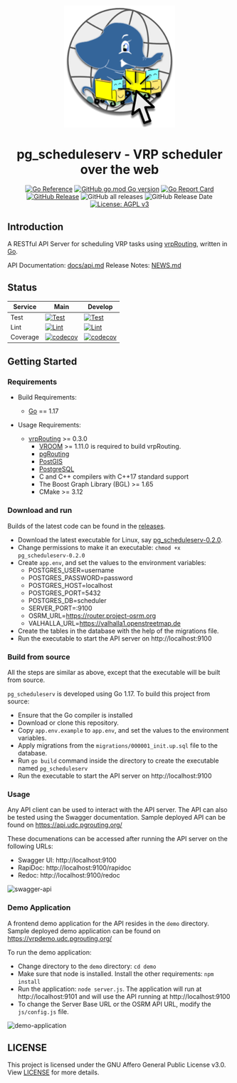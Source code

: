 <div align="center">
  <img alt="pg_scheduleserv logo" src="./docs/images/logo.png" width="250px" />

# pg_scheduleserv - VRP scheduler over the web

[![Go Reference](https://pkg.go.dev/badge/github.com/Georepublic/pg_scheduleserv.svg)](https://pkg.go.dev/github.com/Georepublic/pg_scheduleserv)
[![GitHub go.mod Go version](https://img.shields.io/github/go-mod/go-version/Georepublic/pg_scheduleserv)](https://go.dev/doc/go1.17)
[![Go Report Card](https://goreportcard.com/badge/github.com/Georepublic/pg_scheduleserv)](https://goreportcard.com/report/github.com/Georepublic/pg_scheduleserv)
[![GitHub Release](https://img.shields.io/github/release/Georepublic/pg_scheduleserv.svg)](https://github.com/Georepublic/pg_scheduleserv/releases)
![GitHub all releases](https://img.shields.io/github/downloads/Georepublic/pg_scheduleserv/total)
![GitHub Release Date](https://img.shields.io/github/release-date/Georepublic/pg_scheduleserv)
[![License: AGPL v3](https://img.shields.io/github/license/Georepublic/pg_scheduleserv)](https://www.gnu.org/licenses/agpl-3.0)

</div>

## Introduction

A RESTful API Server for scheduling VRP tasks using [vrpRouting](https://github.com/pgRouting/vrprouting), written in [Go](https://golang.org/).

API Documentation: [docs/api.md](./docs/api.md)
Release Notes: [NEWS.md](./NEWS.md)

## Status

| Service  | Main                                                                                                                                                                                                      | Develop                                                                                                                                                                                                         |
| -------- | --------------------------------------------------------------------------------------------------------------------------------------------------------------------------------------------------------- | --------------------------------------------------------------------------------------------------------------------------------------------------------------------------------------------------------------- |
| Test     | [![Test](https://github.com/Georepublic/pg_scheduleserv/actions/workflows/test.yml/badge.svg?branch=main)](https://github.com/Georepublic/pg_scheduleserv/actions/workflows/test.yml?query=branch%3Amain) | [![Test](https://github.com/Georepublic/pg_scheduleserv/actions/workflows/test.yml/badge.svg?branch=develop)](https://github.com/Georepublic/pg_scheduleserv/actions/workflows/test.yml?query=branch%3Adevelop) |
| Lint     | [![Lint](https://github.com/Georepublic/pg_scheduleserv/actions/workflows/lint.yml/badge.svg?branch=main)](https://github.com/Georepublic/pg_scheduleserv/actions/workflows/lint.yml?query=branch%3Amain) | [![Lint](https://github.com/Georepublic/pg_scheduleserv/actions/workflows/lint.yml/badge.svg?branch=develop)](https://github.com/Georepublic/pg_scheduleserv/actions/workflows/lint.yml?query=branch%3Adevelop) |
| Coverage | [![codecov](https://img.shields.io/codecov/c/github/Georepublic/pg_scheduleserv/main?logo=codecov)](https://app.codecov.io/gh/Georepublic/pg_scheduleserv/branch/main)                                    | [![codecov](https://img.shields.io/codecov/c/github/Georepublic/pg_scheduleserv/develop?logo=codecov)](https://app.codecov.io/gh/Georepublic/pg_scheduleserv/branch/develop)                                    |

## Getting Started

### Requirements

-   Build Requirements:

    -   [Go](https://golang.org/) == 1.17

-   Usage Requirements:
    -   [vrpRouting](https://github.com/pgRouting/vrprouting) >= 0.3.0
        -   [VROOM](https://github.com/VROOM-Project/vroom) >= 1.11.0 is required to build vrpRouting.
        -   [pgRouting](https://github.com/pgRouting/pgrouting)
        -   [PostGIS](https://postgis.net/)
        -   [PostgreSQL](https://www.postgresql.org/)
        -   C and C++ compilers with C++17 standard support
        -   The Boost Graph Library (BGL) >= 1.65
        -   CMake >= 3.12

### Download and run

Builds of the latest code can be found in the [releases](https://github.com/Georepublic/pg_scheduleserv/releases).

-   Download the latest executable for Linux, say [pg_scheduleserv-0.2.0](https://github.com/Georepublic/pg_scheduleserv/releases/download/v0.2.0/pg_scheduleserv-0.2.0).
-   Change permissions to make it an executable: `chmod +x pg_scheduleserv-0.2.0`
-   Create `app.env`, and set the values to the environment variables:
    -   POSTGRES_USER=username
    -   POSTGRES_PASSWORD=password
    -   POSTGRES_HOST=localhost
    -   POSTGRES_PORT=5432
    -   POSTGRES_DB=scheduler
    -   SERVER_PORT=:9100
    -   OSRM_URL=https://router.project-osrm.org
    -   VALHALLA_URL=https://valhalla1.openstreetmap.de
-   Create the tables in the database with the help of the migrations file.
-   Run the executable to start the API server on http://localhost:9100

### Build from source

All the steps are similar as above, except that the executable will be built from source.

`pg_scheduleserv` is developed using Go 1.17. To build this project from source:

-   Ensure that the Go compiler is installed
-   Download or clone this repository.
-   Copy `app.env.example` to `app.env`, and set the values to the environment variables.
-   Apply migrations from the `migrations/000001_init.up.sql` file to the database.
-   Run `go build` command inside the directory to create the executable named `pg_scheduleserv`
-   Run the executable to start the API server on http://localhost:9100

### Usage

Any API client can be used to interact with the API server. The API can also be tested using the Swagger documentation. Sample deployed API can be found on https://api.udc.pgrouting.org/

These documenations can be accessed after running the API server on the following URLs:

-   Swagger UI: http://localhost:9100
-   RapiDoc: http://localhost:9100/rapidoc
-   Redoc: http://localhost:9100/redoc

![swagger-api](https://user-images.githubusercontent.com/39548570/152192999-1f173519-61a8-4b9b-91f4-ae680f783fe1.png)

### Demo Application

A frontend demo application for the API resides in the `demo` directory. Sample deployed demo application can be found on https://vrpdemo.udc.pgrouting.org/

To run the demo application:

-   Change directory to the `demo` directory: `cd demo`
-   Make sure that node is installed. Install the other requirements: `npm install`
-   Run the application: `node server.js`. The application will run at http://localhost:9101 and will use the API running at http://localhost:9100
-   To change the Server Base URL or the OSRM API URL, modify the `js/config.js` file.

![demo-application](https://user-images.githubusercontent.com/39548570/152192932-2fe42d9f-b464-42ec-9a10-47779d087c7e.png)

## LICENSE

This project is licensed under the GNU Affero General Public License v3.0. View [LICENSE](./LICENSE) for more details.
